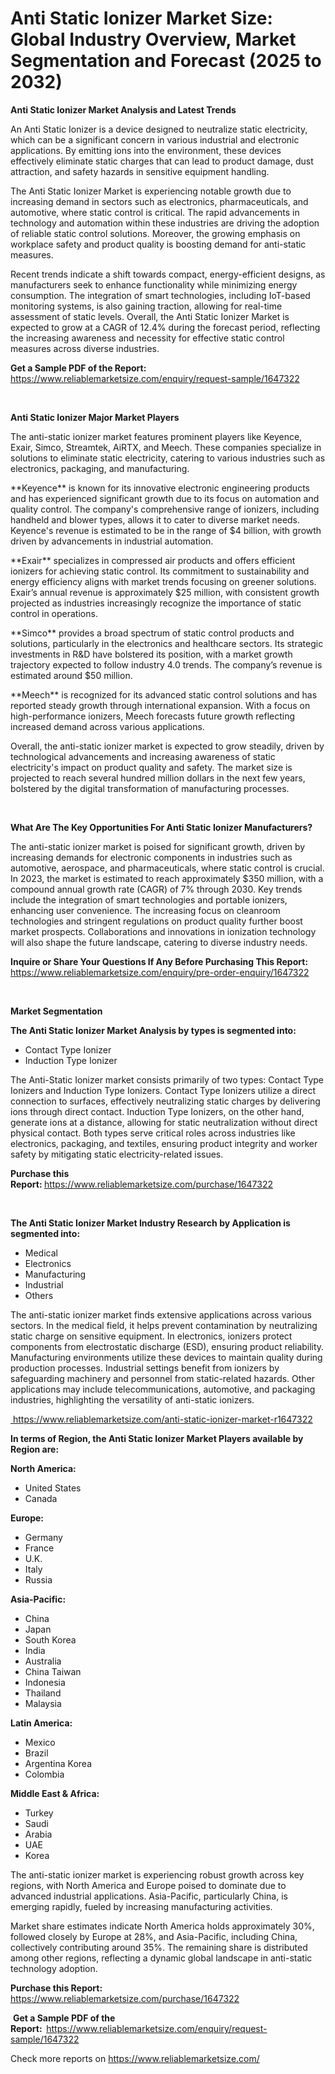<p><h1>Anti Static Ionizer Market Size: Global Industry Overview, Market Segmentation and Forecast (2025 to 2032)</h1></p><p><strong>Anti Static Ionizer Market Analysis and Latest Trends</strong></p>
<p><p>An Anti Static Ionizer is a device designed to neutralize static electricity, which can be a significant concern in various industrial and electronic applications. By emitting ions into the environment, these devices effectively eliminate static charges that can lead to product damage, dust attraction, and safety hazards in sensitive equipment handling. </p><p>The Anti Static Ionizer Market is experiencing notable growth due to increasing demand in sectors such as electronics, pharmaceuticals, and automotive, where static control is critical. The rapid advancements in technology and automation within these industries are driving the adoption of reliable static control solutions. Moreover, the growing emphasis on workplace safety and product quality is boosting demand for anti-static measures.</p><p>Recent trends indicate a shift towards compact, energy-efficient designs, as manufacturers seek to enhance functionality while minimizing energy consumption. The integration of smart technologies, including IoT-based monitoring systems, is also gaining traction, allowing for real-time assessment of static levels. Overall, the Anti Static Ionizer Market is expected to grow at a CAGR of 12.4% during the forecast period, reflecting the increasing awareness and necessity for effective static control measures across diverse industries.</p></p>
<p><strong>Get a Sample PDF of the Report:&nbsp;</strong> <a href="https://www.reliablemarketsize.com/enquiry/request-sample/1647322?utm_campaign=1886&utm_medium=2&utm_source=Github&utm_content=ia&utm_term=21022025&utm_id=anti-static-ionizer">https://www.reliablemarketsize.com/enquiry/request-sample/1647322</a></p>
<p>&nbsp;</p>
<p><strong>Anti Static Ionizer Major Market Players</strong></p>
<p><p>The anti-static ionizer market features prominent players like Keyence, Exair, Simco, Streamtek, AiRTX, and Meech. These companies specialize in solutions to eliminate static electricity, catering to various industries such as electronics, packaging, and manufacturing.</p><p>**Keyence** is known for its innovative electronic engineering products and has experienced significant growth due to its focus on automation and quality control. The company's comprehensive range of ionizers, including handheld and blower types, allows it to cater to diverse market needs. Keyence's revenue is estimated to be in the range of $4 billion, with growth driven by advancements in industrial automation.</p><p>**Exair** specializes in compressed air products and offers efficient ionizers for achieving static control. Its commitment to sustainability and energy efficiency aligns with market trends focusing on greener solutions. Exair’s annual revenue is approximately $25 million, with consistent growth projected as industries increasingly recognize the importance of static control in operations.</p><p>**Simco** provides a broad spectrum of static control products and solutions, particularly in the electronics and healthcare sectors. Its strategic investments in R&D have bolstered its position, with a market growth trajectory expected to follow industry 4.0 trends. The company’s revenue is estimated around $50 million.</p><p>**Meech** is recognized for its advanced static control solutions and has reported steady growth through international expansion. With a focus on high-performance ionizers, Meech forecasts future growth reflecting increased demand across various applications.</p><p>Overall, the anti-static ionizer market is expected to grow steadily, driven by technological advancements and increasing awareness of static electricity's impact on product quality and safety. The market size is projected to reach several hundred million dollars in the next few years, bolstered by the digital transformation of manufacturing processes.</p></p>
<p>&nbsp;</p>
<p><strong>What Are The Key Opportunities For Anti Static Ionizer Manufacturers?</strong></p>
<p><p>The anti-static ionizer market is poised for significant growth, driven by increasing demands for electronic components in industries such as automotive, aerospace, and pharmaceuticals, where static control is crucial. In 2023, the market is estimated to reach approximately $350 million, with a compound annual growth rate (CAGR) of 7% through 2030. Key trends include the integration of smart technologies and portable ionizers, enhancing user convenience. The increasing focus on cleanroom technologies and stringent regulations on product quality further boost market prospects. Collaborations and innovations in ionization technology will also shape the future landscape, catering to diverse industry needs.</p></p>
<p><strong>Inquire or Share Your Questions If Any Before Purchasing This Report:</strong> <a href="https://www.reliablemarketsize.com/enquiry/pre-order-enquiry/1647322?utm_campaign=1886&utm_medium=2&utm_source=Github&utm_content=ia&utm_term=21022025&utm_id=anti-static-ionizer">https://www.reliablemarketsize.com/enquiry/pre-order-enquiry/1647322</a></p>
<p>&nbsp;</p>
<p><strong>Market Segmentation</strong></p>
<p><strong>The Anti Static Ionizer Market Analysis by types is segmented into:</strong></p>
<p><ul><li>Contact Type Ionizer</li><li>Induction Type Ionizer</li></ul></p>
<p><p>The Anti-Static Ionizer market consists primarily of two types: Contact Type Ionizers and Induction Type Ionizers. Contact Type Ionizers utilize a direct connection to surfaces, effectively neutralizing static charges by delivering ions through direct contact. Induction Type Ionizers, on the other hand, generate ions at a distance, allowing for static neutralization without direct physical contact. Both types serve critical roles across industries like electronics, packaging, and textiles, ensuring product integrity and worker safety by mitigating static electricity-related issues.</p></p>
<p><strong>Purchase this Report:&nbsp;</strong><a href="https://www.reliablemarketsize.com/purchase/1647322?utm_campaign=1886&utm_medium=2&utm_source=Github&utm_content=ia&utm_term=21022025&utm_id=anti-static-ionizer">https://www.reliablemarketsize.com/purchase/1647322</a></p>
<p>&nbsp;</p>
<p><strong>The Anti Static Ionizer Market Industry Research by Application is segmented into:</strong></p>
<p><ul><li>Medical</li><li>Electronics</li><li>Manufacturing</li><li>Industrial</li><li>Others</li></ul></p>
<p><p>The anti-static ionizer market finds extensive applications across various sectors. In the medical field, it helps prevent contamination by neutralizing static charge on sensitive equipment. In electronics, ionizers protect components from electrostatic discharge (ESD), ensuring product reliability. Manufacturing environments utilize these devices to maintain quality during production processes. Industrial settings benefit from ionizers by safeguarding machinery and personnel from static-related hazards. Other applications may include telecommunications, automotive, and packaging industries, highlighting the versatility of anti-static ionizers.</p></p>
<p><a href="https://www.reliablemarketsize.com/anti-static-ionizer-market-r1647322?utm_campaign=1886&utm_medium=2&utm_source=Github&utm_content=ia&utm_term=21022025&utm_id=anti-static-ionizer">&nbsp;https://www.reliablemarketsize.com/anti-static-ionizer-market-r1647322</a></p>
<p><strong>In terms of Region, the Anti Static Ionizer Market Players available by Region are:</strong></p>
<p>
    <p> <strong> North America: </strong>
        <ul>
            <li>United States</li>
            <li>Canada</li>
        </ul>
        </p> 
    <p> <strong> Europe: </strong>
        <ul>
            <li>Germany</li>
            <li>France</li>
            <li>U.K.</li>
            <li>Italy</li>
            <li>Russia</li>
        </ul>
        </p> 
    <p> <strong> Asia-Pacific: </strong>
        <ul>
            <li>China</li>
            <li>Japan</li>
            <li>South Korea</li>
            <li>India</li>
            <li>Australia</li>
            <li>China Taiwan</li>
            <li>Indonesia</li>
            <li>Thailand</li>
            <li>Malaysia</li>
        </ul>
        </p> 
    <p> <strong> Latin America: </strong>
        <ul>
            <li>Mexico</li>
            <li>Brazil</li>
            <li>Argentina Korea</li>
            <li>Colombia</li>
        </ul>
        </p> 
    <p> <strong> Middle East & Africa: </strong>
        <ul>
            <li>Turkey</li>
            <li>Saudi</li>
            <li>Arabia</li>
            <li>UAE</li>
            <li>Korea</li>
        </ul>
    </p>
    </p>
<p><p>The anti-static ionizer market is experiencing robust growth across key regions, with North America and Europe poised to dominate due to advanced industrial applications. Asia-Pacific, particularly China, is emerging rapidly, fueled by increasing manufacturing activities. </p><p>Market share estimates indicate North America holds approximately 30%, followed closely by Europe at 28%, and Asia-Pacific, including China, collectively contributing around 35%. The remaining share is distributed among other regions, reflecting a dynamic global landscape in anti-static technology adoption.</p></p>
<p><strong>Purchase this Report: </strong><a href="https://www.reliablemarketsize.com/purchase/1647322?utm_campaign=1886&utm_medium=2&utm_source=Github&utm_content=ia&utm_term=21022025&utm_id=anti-static-ionizer">https://www.reliablemarketsize.com/purchase/1647322</a></p>
<p>&nbsp;<strong>Get a Sample PDF of the Report:&nbsp;&nbsp;</strong><a href="https://www.reliablemarketsize.com/enquiry/request-sample/1647322?utm_campaign=1886&utm_medium=2&utm_source=Github&utm_content=ia&utm_term=21022025&utm_id=anti-static-ionizer">https://www.reliablemarketsize.com/enquiry/request-sample/1647322</a></p>
<p><strong></strong></p>
<p>Check more reports on <a href="https://www.reliablemarketsize.com/?utm_campaign=1886&utm_medium=2&utm_source=Github&utm_content=ia&utm_term=21022025&utm_id=anti-static-ionizer">https://www.reliablemarketsize.com/</a></p>